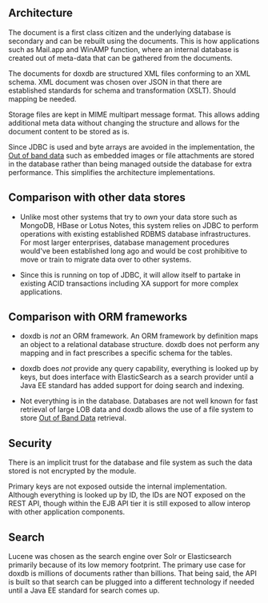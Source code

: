 Architecture
------------
The document is a first class citizen and the underlying database is secondary
and can be rebuilt using the documents.  This is how applications such as
Mail.app and WinAMP function, where an internal database is created out of
meta-data that can be gathered from the documents.

The documents for doxdb are structured XML files conforming to an XML schema.
XML document was chosen over JSON in that there are established standards for
schema and transformation (XSLT).  Should mapping be needed.

Storage files are kept in MIME multipart message format.  This allows adding
additional meta data without changing the structure and allows for the document
content to be stored as is.

Since JDBC is used and byte arrays are avoided in the implementation, the
[Out of band data][1] such as embedded images or file attachments are stored
in the database rather than being managed outside the database for extra
performance.  This simplifies the architecture implementations.

Comparison with other data stores
---------------------------------
* Unlike most other systems that try to *own* your data store such as MongoDB,
HBase or Lotus Notes, this system relies on JDBC to perform operations with
existing established RDBMS database infrastructures.  For most larger
enterprises, database management procedures would've been established long
ago and would be cost prohibitive to move or train to migrate data over to
other systems.

* Since this is running on top of JDBC, it will allow itself to partake in
existing ACID transactions including XA support for more complex applications.

Comparison with ORM frameworks
------------------------------
* doxdb is *not* an ORM framework.  An ORM framework by definition maps an
object to a relational database structure.  doxdb does not perform any mapping
and in fact prescribes a specific schema for the tables.

* doxdb does *not* provide any query capability, everything is looked up by
keys, but does interface with ElasticSearch as a search provider until a Java
EE standard has added support for doing search and indexing.

* Not everything is in the database.   Databases are not well known for fast
retrieval of large LOB data and doxdb allows the use of a file system to store
[Out of Band Data][1] retrieval.

Security
--------
There is an implicit trust for the database and file system as such the data
stored is not encrypted by the module.

Primary keys are not exposed outside the internal implementation.  
Although everything is looked up by ID, the IDs are NOT exposed on the REST
API, though within the EJB API tier it is still exposed to allow interop
with other application components.

Search
------
Lucene was chosen as the search engine over Solr or Elasticsearch primarily
because of its low memory footprint.  The primary use case for doxdb is 
millions of documents rather than billions.  That being said, the API
is built so that search can be plugged into a different technology if
needed until a Java EE standard for search comes up.

[1]: http://en.wikipedia.org/wiki/Out-of-band

